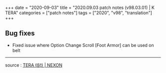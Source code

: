 +++
date = "2020-09-03"
title = "2020.09.03 patch notes (v98.03.01) | K TERA"
categories = ["patch notes"]
tags = ["2020", "v98", "translation"]
+++

## Bug fixes

- Fixed issue where Option Change Scroll [Foot Armor] can be used on belt

----

source : [TERA 테라 | NEXON](http://tera.nexon.com/news/update/view.aspx?n4articlesn=448)
